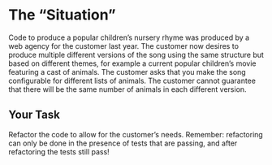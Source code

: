 # The “Situation”

Code to produce a popular children’s nursery rhyme was produced by a web agency for the customer last year. The customer now desires to produce multiple different versions of the song using the same structure but based on different themes, for example a current popular children’s movie featuring a cast of animals. The customer asks that you make the song configurable for different lists of animals. The customer cannot guarantee that there will be the same number of animals in each different version.

## Your Task
Refactor the code to allow for the customer’s needs. Remember: refactoring can only be done in the presence of tests that are passing, and after refactoring the tests still pass!
